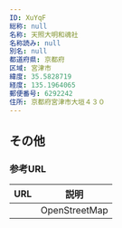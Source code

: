 ```yaml
---
ID: XuYqF
総称: null
名称: 天照大明和魂社
名称読み: null
別名: null
都道府県: 京都府
区域: 宮津市
緯度: 35.5828719
経度: 135.1964065
郵便番号: 6292242
住所: 京都府宮津市大垣４３０
---
```


## その他

### 参考URL

| URL | 説明          |
| --- | ------------- |
|     | OpenStreetMap |
